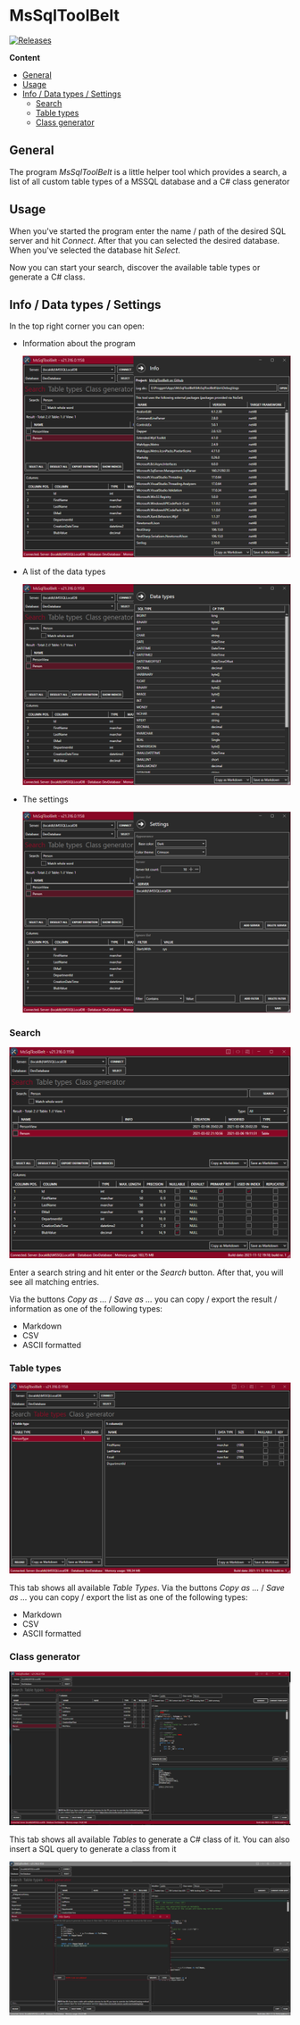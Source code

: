 # MsSqlToolBelt

[![Releases](https://img.shields.io/github/v/release/InvaderZim85/MsSqlToolBelt)](https://github.com/InvaderZim85/MsSqlToolBelt/releases)

**Content**
<!-- TOC -->

- [General](#general)
- [Usage](#usage)
- [Info / Data types / Settings](#info--data-types--settings)
    - [Search](#search)
    - [Table types](#table-types)
    - [Class generator](#class-generator)

<!-- /TOC -->


## General
The program *MsSqlToolBelt* is a little helper tool which provides a search, a list of all custom table types of a MSSQL database and a C# class generator

## Usage
When you've started the program enter the name / path of the desired SQL server and hit *Connect*. After that you can selected the desired database. When you've selected the database hit *Select*.

Now you can start your search, discover the available table types or generate a C# class.

## Info / Data types / Settings

In the top right corner you can open:
- Information about the program

    ![Info](images/002.png)

- A list of the data types

    ![Code Types](images/003.png)

- The settings

    ![Settings](images/004.png)

### Search
![search](images/001.png)

Enter a search string and hit enter or the *Search* button. After that, you will see all matching entries.

Via the buttons *Copy as ...* / *Save as ...* you can copy / export the result / information as one of the following types:
- Markdown
- CSV
- ASCII formatted

### Table types
![table types](images/005.png)

This tab shows all available *Table Types*. Via the buttons *Copy as ...* / *Save as ...* you can copy / export the list as one of the following types:
- Markdown
- CSV
- ASCII formatted

### Class generator
![class generator](images/006.png)

This tab shows all available *Tables* to generate a C# class of it. You can also insert a SQL query to generate a class from it

![class generator 2](images/007.png)
